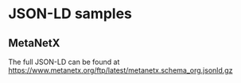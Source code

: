 # JSON-LD samples

## MetaNetX

The full JSON-LD can be found at https://www.metanetx.org/ftp/latest/metanetx.schema_org.jsonld.gz

